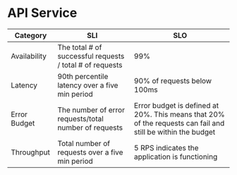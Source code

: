 # API Service

| Category     | SLI                                                      | SLO                                                                                                         |
|--------------|----------------------------------------------------------|-------------------------------------------------------------------------------------------------------------|
| Availability | The total # of successful requests / total # of requests | 99%                                                                                                         |
| Latency      | 90th percentile latency over a five min period           | 90% of requests below 100ms                                                                                 |
| Error Budget | The number of error requests/total number of requests    | Error budget is defined at 20%. This means that 20% of the requests can fail and still be within the budget |
| Throughput   | Total number of requests over a five min period          | 5 RPS indicates the application is functioning                                                              |
